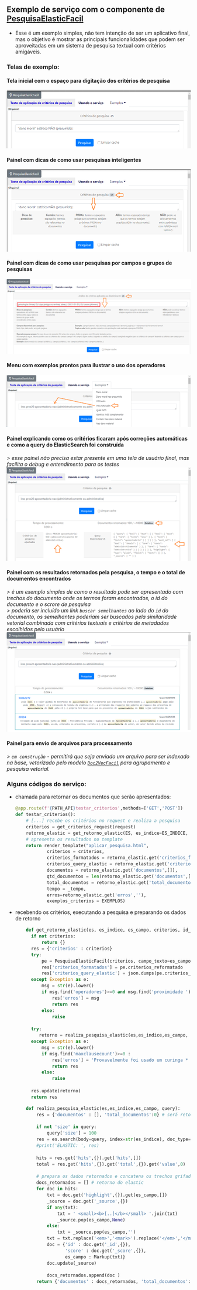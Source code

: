 ## Exemplo de serviço com o componente de [PesquisaElasticFacil](README.md)
- Esse é um exemplo simples, não tem intenção de ser um aplicativo final, mas o objetivo é mostrar as principais funcionalidades que podem ser aproveitadas em um sistema de pesquisa textual com critérios amigáveis.

### Telas de exemplo:

#### Tela inicial com o espaço para digitação dos critérios de pesquisa
![Tela inicial com critérios de pesquisa](img001_tela_inicial.png?raw=true "Title")

#### Painel com dicas de como usar pesquisas inteligentes
![Painel com dicas dos operadores inteligentes](img001_tela_dicas.png?raw=true "Title")

#### Painel com dicas de como usar pesquisas por campos e grupos de pesquisas
![Painel com dicas dos operadores inteligentes](img002_tela_dicas.png?raw=true "Title")

#### Menu com exemplos prontos para ilustrar o uso dos operadores
![Menu com exemplos prontos](img001_tela_lista_exemplos.png?raw=true "Title")

#### Painel explicando como os critérios ficaram após correções automáticas e como a query do ElasticSearch foi construída
<i> > esse painel não precisa estar presente em uma tela de usuário final, mas facilita o debug e entendimento para os testes</i>
![Painel explicando os critérios](img001_tela_criterios_explicados.png?raw=true "Title")

#### Painel com os resultados retornados pela pesquisa, o tempo e o total de documentos encontrados
<i> > é um exemplo simples de como o resultado pode ser apresentado com trechos do documento onde os termos foram encontrados, o id do documento e o scrore de pesquisa</i><br>
<i> > poderia ser incluído um link `buscar semelhantes` ao lado do `id` do documento, os semelhantes poderiam ser buscados pela similaridade vetorial combinada com critérios textuais e critérios de metadados escolhidos pelo usuário </i><br>
![Painel com resultados](img001_tela_criterios_resultados.png?raw=true "Title")

#### Painel para envio de arquivos para processamento
<i> > `em construção` - permitirá que seja enviado um arquivo para ser indexado na base, vetorizado pelo modelo [`Doc2VecFacil`](https://github.com/luizanisio/Doc2VecFacil) para agrupamento e pesquisa vetorial.</i>

### Alguns códigos do serviço:
- chamada para retornar os documentos que serão apresentados:
  ```python
  @app.route(f'{PATH_API}testar_criterios',methods=['GET','POST'])
  def testar_criterios():
      # [...] recebe os critérios no request e realiza a pesquisa
      criterios = get_criterios_request(request)
      retorno_elastic = get_retorno_elastic(ES, es_indice=ES_INDICE, es_campo=ES_CAMPO, criterios=criterios)
      # apresenta os resultados no template
      return render_template("aplicar_pesquisa.html", 
              criterios = criterios, 
              criterios_formatados = retorno_elastic.get('criterios_formatados',''), 
              criterios_query_elastic = retorno_elastic.get('criterios_query_elastic',''),
              documentos = retorno_elastic.get('documentos',[]),
              qtd_documentos = len(retorno_elastic.get('documentos',[])),
              total_documentos = retorno_elastic.get('total_documentos',0),
              tempo = _tempo,
              erros=retorno_elastic.get('erros',''),
              exemplos_criterios = EXEMPLOS)  
  ```
 
- recebendo os critérios, executando a pesquisa e preparando os dados de retorno
  ```python
      def get_retorno_elastic(es, es_indice, es_campo, criterios, id_documento = None):
        if not criterios:
            return {}
        res = {'criterios' : criterios}
        try:
            pe = PesquisaElasticFacil(criterios, campo_texto=es_campo)
            res['criterios_formatados'] = pe.criterios_reformatado
            res['criterios_query_elastic'] = json.dumps(pe.criterios_elastic_highlight,indent=2)
        except Exception as e:
            msg = str(e).lower()
            if msg.find('operadores')>=0 and msg.find('proximidade ')>=0:
                res['erros'] = msg
                return res 
            else:
                raise

        try:
           retorno = realiza_pesquisa_elastic(es,es_indice,es_campo, pe.criterios_elastic_highlight)
        except Exception as e:
            msg = str(e).lower()
            if msg.find('maxclausecount')>=0 :
                res['erros'] = 'Provavelmente foi usado um curinga * ou ? que faria retornar um número muito grande de termos, simplifique os curingas da consulta.'
                return res 
            else:
                raise

        res.update(retorno)
        return res

  ```
  ```python
      def realiza_pesquisa_elastic(es,es_indice,es_campo, query):
          res = {'documentos' : [], 'total_documentos':0} # será retornado o _source com o highlight se existir

          if not 'size' in query:
              query['size'] = 100
          res = es.search(body=query, index=str(es_indice), doc_type='_doc', )   
          #print('ELASTIC: ', res)

          hits = res.get('hits',{}).get('hits',[])
          total = res.get('hits',{}).get('total',{}).get('value',0)

          # prepara os dados retornados e concatena os trechos grifados pelo elastic
          docs_retornados = [] # retorno do elastic
          for doc in hits:
              txt = doc.get('highlight',{}).get(es_campo,[])
              _source = doc.get('_source',{})
              if any(txt):
                  txt = ' <small><b>[..]</b></small> '.join(txt)
                  _source.pop(es_campo,None)
              else:
                  txt = _source.pop(es_campo,'')
              txt = txt.replace('<em>','<mark>').replace('</em>','</mark>')
              doc = {'id' : doc.get('_id',{}),
                     'score' : doc.get('_score',{}),
                     es_campo : Markup(txt)}
              doc.update(_source)

              docs_retornados.append(doc )
          return {'documentos' : docs_retornados, 'total_documentos': total}
  ```
